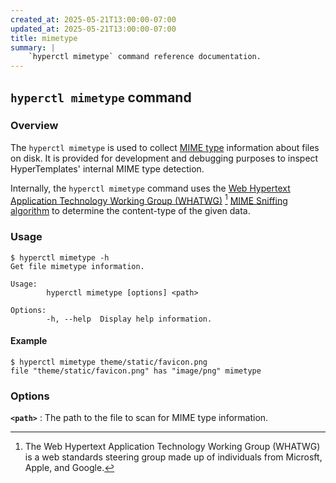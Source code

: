 ```yaml
---
created_at: 2025-05-21T13:00:00-07:00
updated_at: 2025-05-21T13:00:00-07:00
title: mimetype
summary: |
    `hyperctl mimetype` command reference documentation.
---
```


## `hyperctl mimetype` command

<auto-toc selectors="h3,h4,h5,h6,dl dt"></auto-toc>

### Overview 

The `hyperctl mimetype` is used to collect [MIME type] information about files on disk.
It is provided for development and debugging purposes to inspect HyperTemplates' internal MIME type detection.

Internally, the `hyperctl mimetype` command uses the [Web Hypertext Application Technology Working Group (WHATWG)] [^1] [MIME Sniffing algorithm] to determine the content-type of the given data.

### Usage

```plaintext
$ hyperctl mimetype -h
Get file mimetype information.

Usage:
        hyperctl mimetype [options] <path>

Options:
        -h, --help  Display help information.
```

#### Example

```plaintext
$ hyperctl mimetype theme/static/favicon.png
file "theme/static/favicon.png" has "image/png" mimetype
```

### Options

**`<path>`**
: The path to the file to scan for MIME type information.

<!-- Footnotes -->
[^1]: The Web Hypertext Application Technology Working Group (WHATWG) is a web standards steering group made up of individuals from Microsft, Apple, and Google.

<!-- Links -->
[MIME type]: https://developer.mozilla.org/en-US/docs/Web/HTTP/Guides/MIME_types
[MIME types]: https://developer.mozilla.org/en-US/docs/Web/HTTP/Guides/MIME_types
[Web Hypertext Application Technology Working Group (WHATWG)]: https://whatwg.org/
[MIME Sniffing algorithm]: https://mimesniff.spec.whatwg.org/

